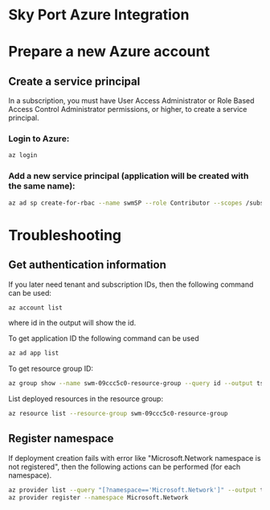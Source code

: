 Sky Port Azure Integration
==========================

# Prepare a new Azure account

## Create a service principal

In a subscription, you must have User Access Administrator
or Role Based Access Control Administrator permissions, or
higher, to create a service principal.

### Login to Azure:
```bash
az login
```

### Add a new service principal (application will be created with the same name):
```bash
az ad sp create-for-rbac --name swmSP --role Contributor --scopes /subscriptions/$SUBSCRIPTION_ID --cert @~/.swm/cert.pem
```

# Troubleshooting

## Get authentication information

If you later need tenant and subscription IDs, then the following command can be used:
```bash
az account list
```
where id in the output will show the id.

To get application ID the following command can be used
```bash
az ad app list
```

To get resource group ID:
```bash
az group show --name swm-09ccc5c0-resource-group --query id --output tsv
```

List deployed resources in the resource group:
```bash
az resource list --resource-group swm-09ccc5c0-resource-group
```

## Register namespace
If deployment creation fails with error like "Microsoft.Network namespace is not registered",
then the following actions can be performed (for each namespace).
```bash
az provider list --query "[?namespace=='Microsoft.Network']" --output table
az provider register --namespace Microsoft.Network
```

